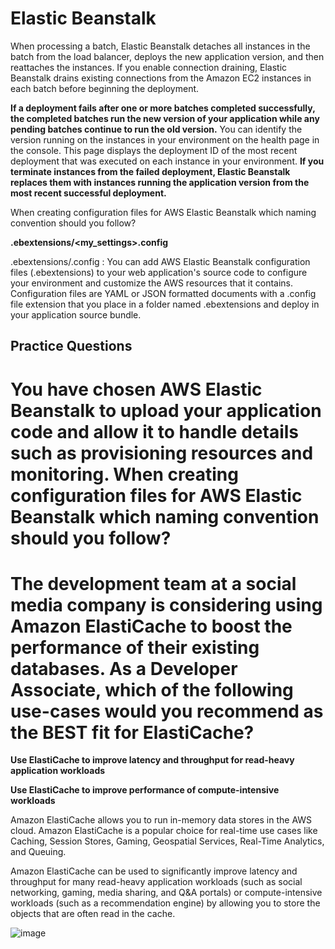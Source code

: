 
# Elastic Beanstalk 

When processing a batch, Elastic Beanstalk detaches all instances in the batch from the load balancer, deploys the new application version, and then reattaches the instances. If you enable connection draining, Elastic Beanstalk drains existing connections from the Amazon EC2 instances in each batch before beginning the deployment.

**If a deployment fails after one or more batches completed successfully, the completed batches run the new version of your application while any pending batches continue to run the old version.** You can identify the version running on the instances in your environment on the health page in the console. This page displays the deployment ID of the most recent deployment that was executed on each instance in your environment. **If you terminate instances from the failed deployment, Elastic Beanstalk replaces them with instances running the application version from the most recent successful deployment.**

When creating configuration files for AWS Elastic Beanstalk which naming convention should you follow?

**.ebextensions/<my_settings>.config**

.ebextensions/<mysettings>.config : You can add AWS Elastic Beanstalk configuration files (.ebextensions) to your web application's source code to configure your environment and customize the AWS resources that it contains. Configuration files are YAML or JSON formatted documents with a .config file extension that you place in a folder named .ebextensions and deploy in your application source bundle.
  
## Practice Questions 
  
# You have chosen AWS Elastic Beanstalk to upload your application code and allow it to handle details such as provisioning resources and monitoring. When creating configuration files for AWS Elastic Beanstalk which naming convention should you follow?
  
  
# The development team at a social media company is considering using Amazon ElastiCache to boost the performance of their existing databases. As a Developer Associate, which of the following use-cases would you recommend as the BEST fit for ElastiCache? 
  
**Use ElastiCache to improve latency and throughput for read-heavy application workloads**
  
**Use ElastiCache to improve performance of compute-intensive workloads**

Amazon ElastiCache allows you to run in-memory data stores in the AWS cloud. Amazon ElastiCache is a popular choice for real-time use cases like Caching, Session Stores, Gaming, Geospatial Services, Real-Time Analytics, and Queuing.

Amazon ElastiCache can be used to significantly improve latency and throughput for many read-heavy application workloads (such as social networking, gaming, media sharing, and Q&A portals) or compute-intensive workloads (such as a recommendation engine) by allowing you to store the objects that are often read in the cache.
  
![image](https://user-images.githubusercontent.com/44325167/131362722-38decc12-89dc-4800-8a05-59c39d94e516.png)
